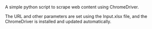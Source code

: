 A simple python script to scrape web content using ChromeDriver.

The URL and other parameters are set using the Input.xlsx file, and the ChromeDriver is installed and updated automatically.
